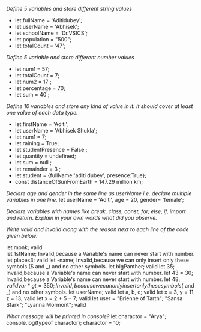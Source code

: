  *Define 5 variables and store different string values*
 - let fullName = 'Aditidubey';
 - let userName = 'Abhisek';
 - let schoolName = 'Dr.VSICS';
 - let population = "500";
 - let totalCount = '47';

 *Define 5 variable and store different number values*
 - let num1 = 57;
 - let totalCount = 7;
 - let num2 = 17 ;
 - let percentage = 70;
 - let sum = 40 ;

 *Define 10 variables and store any kind of value in it. It should cover at least one value of each data type.*
 - let firstName = 'Aditi';
 - let userName = 'Abhisek Shukla';
 - let num1 = 7;
 - let raining = True;
 - let studentPresence = False ;
 - let quantity = undefined;
 - let sum = null ;
 - let remainder = 3 ;
 - let student = {fullName:'aditi dubey', presence:True};
 - const distanceOfSunFromEarth = 147.29 million km;

 *Declare age and gender in the same line as userName i.e. declare multiple variables in one line.*
 let userName = 'Aditi', age = 20, gender= 'female';

*Declare variables with names like break, class, const, for, else, if, import and return. Explain in your own words what did you observe.*




 *Write valid and invalid along with the reason next to each line of the code given below:*

let monk;  valid  
let 1stName;  Invalid,because a Variable's name can never start with number.
let places3;  valid
let -name;    Invalid,because we can only insert only these symbols  ($ and _)  and no other symbols.
let bigPanther; valid
let 35;  Invalid,because a Variable's name can never start with number.
let 43 = 30;  Invalid,because a Variable's name can never start with number.
let $48; valid
var *gt = 350;   Invalid,because we can only insert only these symbols  ($ and _)  and no other symbols.
let userName; valid
let a, b, c; valid
let x = 3, y = 11, z = 13; valid
let x = 2 + 5 + 7; valid
let user = "Brienne of Tarth"; "Sansa Stark"; "Lyanna Mormont";  valid


*What message will be printed in console?*
let charactor = "Arya";
console.log(typeof charactor);
charactor = 10;

```


```
